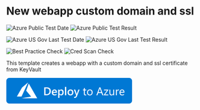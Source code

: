 # New webapp custom domain and ssl

![Azure Public Test Date](https://azurequickstartsservice.blob.core.windows.net/badges/webapp-keyvault-ssl/PublicLastTestDate.svg)
![Azure Public Test Result](https://azurequickstartsservice.blob.core.windows.net/badges/webapp-keyvault-ssl/PublicDeployment.svg)

![Azure US Gov Last Test Date](https://azurequickstartsservice.blob.core.windows.net/badges/webapp-keyvault-ssl/FairfaxLastTestDate.svg)
![Azure US Gov Last Test Result](https://azurequickstartsservice.blob.core.windows.net/badges/webapp-keyvault-ssl/FairfaxDeployment.svg)

![Best Practice Check](https://azurequickstartsservice.blob.core.windows.net/badges/webapp-keyvault-ssl/BestPracticeResult.svg)
![Cred Scan Check](https://azurequickstartsservice.blob.core.windows.net/badges/webapp-keyvault-ssl/CredScanResult.svg)

This template creates a webapp with a custom domain and ssl certificate from
KeyVault

[![Deploy to Azure](https://raw.githubusercontent.com/Azure/azure-quickstart-templates/master/1-CONTRIBUTION-GUIDE/images/deploytoazure.svg?sanitize=true)](https://portal.azure.com/#create/Microsoft.Template/uri/https%3A%2F%2Fraw.githubusercontent.com%2FAzure%2Fazure-quickstart-templates%2Fmaster%2Fwebapp-keyvault-ssl%2Fazuredeploy.json)
